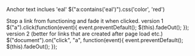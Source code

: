 Anchor text inclues 'eal'
$("a:contains('eal')").css('color', 'red')


Stop a link from functioning and fade it when clicked.
version 1
$("a").click(function(event){
  event.preventDefault();
  $(this).fadeOut();
});
version 2 (better for links that are created after page load etc.)
$("document").on("click", "a", function(event){
  event.preventDefault();
  $(this).fadeOut();
});





